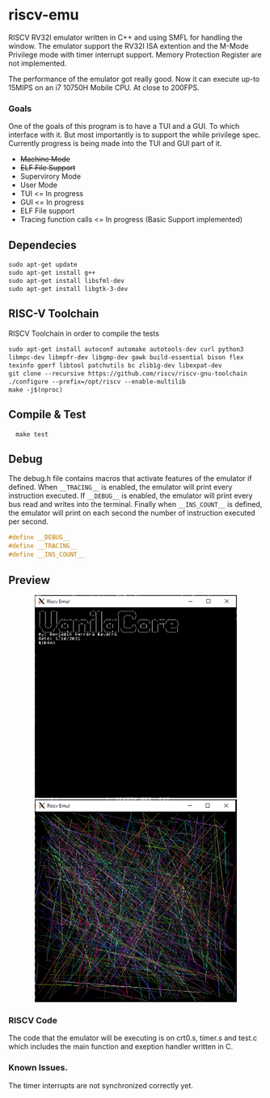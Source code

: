 # riscv-emu
RISCV RV32I emulator written in C++ and using SMFL for handling the window. The emulator support the RV32I ISA extention and the M-Mode Privilege mode with timer interrupt support. Memory Protection Register are not implemented.

The performance of the emulator got really good. Now it can execute up-to 15MIPS on an i7 10750H Mobile CPU. At close to 200FPS.

### Goals

One of the goals of this program is to have a TUI and a GUI. To which interface with it. But most importantly is to support the while privilege spec. Currently progress is being made into the TUI and GUI part of it.

- <s>Machine Mode</s>
- <s>ELF File Support</s>
- Supervirory Mode
- User Mode
- TUI <= In progress
- GUI <= In progress
- ELF File support
- Tracing function calls <= In progress (Basic Support implemented)

## Dependecies
```
sudo apt-get update
sudo apt-get install g++
sudo apt-get install libsfml-dev
sudo apt-get install libgtk-3-dev
```
## RISC-V Toolchain
RISCV Toolchain in order to compile the tests
```
sudo apt-get install autoconf automake autotools-dev curl python3 libmpc-dev libmpfr-dev libgmp-dev gawk build-essential bison flex texinfo gperf libtool patchutils bc zlib1g-dev libexpat-dev
git clone --recursive https://github.com/riscv/riscv-gnu-toolchain
./configure --prefix=/opt/riscv --enable-multilib
make -j$(nproc)
```


## Compile & Test
```
  make test
```

## Debug
The debug.h file contains macros that activate features of the emulator if defined. When `__TRACING__` is enabled, the emulator will print every instruction executed.
If `__DEBUG__` is enabled, the emulator will print every bus read and writes into the terminal. Finally when `__INS_COUNT__` is defined, the emulator will print on each 
second the number of instruction executed per second.
```c
#define __DEBUG__
#define __TRACING__
#define __INS_COUNT__
```

## Preview
<div>
  <p align="center">
    <img src="img/img1.PNG" width="400" height="400"> </img>    
    <img src="img/img2.PNG" width="400" height="400"> </img>    
  </p> 
</div>

### RISCV Code
The code that the emulator will be executing is on crt0.s, timer.s and test.c which includes the main function and exeption handler written in C.

### Known Issues.
The timer interrupts are not synchronized correctly yet. 
